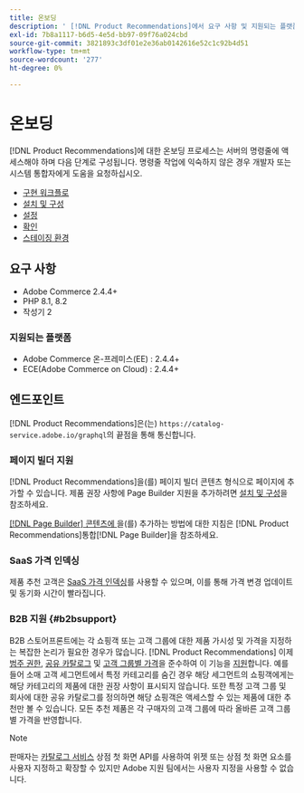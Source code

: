 ```yaml
---
title: 온보딩
description: ' [!DNL Product Recommendations]에서 요구 사항 및 지원되는 플랫폼에 대해 알아봅니다.'
exl-id: 7b8a1117-b6d5-4e5d-bb97-09f76a024cbd
source-git-commit: 3821893c3df01e2e36ab0142616e52c1c92b4d51
workflow-type: tm+mt
source-wordcount: '277'
ht-degree: 0%

---
```


# 온보딩

[!DNL Product Recommendations]에 대한 온보딩 프로세스는 서버의 명령줄에 액세스해야 하며 다음 단계로 구성됩니다. 명령줄 작업에 익숙하지 않은 경우 개발자 또는 시스템 통합자에게 도움을 요청하십시오.

- [구현 워크플로](implementation-workflow.md)
- [설치 및 구성](install-configure.md)
- [설정](settings.md)
- [확인](https://developer.adobe.com/commerce/services/shared-services/storefront-events/collector/verify/)
- [스테이징 환경](staging-environment.md)

## 요구 사항

- Adobe Commerce 2.4.4+
- PHP 8.1, 8.2
- 작성기 2

### 지원되는 플랫폼

- Adobe Commerce 온-프레미스(EE) : 2.4.4+
- ECE(Adobe Commerce on Cloud) : 2.4.4+

## 엔드포인트

[!DNL Product Recommendations]은(는) `https://catalog-service.adobe.io/graphql`의 끝점을 통해 통신합니다.

### 페이지 빌더 지원

[!DNL Product Recommendations]을(를) 페이지 빌더 콘텐츠 형식으로 페이지에 추가할 수 있습니다. 제품 권장 사항에 Page Builder 지원을 추가하려면 [설치 및 구성](install-configure.md)을 참조하세요.

[[!DNL Page Builder]  콘텐츠에 &#x200B;](page-builder.md)을(를) 추가하는 방법에 대한 지침은 [!DNL Product Recommendations]통합[!DNL Page Builder]을 참조하세요.

### SaaS 가격 인덱싱

제품 추천 고객은 [SaaS 가격 인덱싱](../price-index/price-indexing.md)를 사용할 수 있으며, 이를 통해 가격 변경 업데이트 및 동기화 시간이 빨라집니다.

### B2B 지원 {#b2bsupport}

B2B 스토어프론트에는 각 쇼핑객 또는 고객 그룹에 대한 제품 가시성 및 가격을 지정하는 복잡한 논리가 필요한 경우가 많습니다. [!DNL Product Recommendations] 이제 [범주 권한](release-notes.md), [공유 카탈로그](https://experienceleague.adobe.com/docs/commerce-admin/catalog/categories/category-permissions.html?lang=ko) 및 [고객 그룹별 가격](https://experienceleague.adobe.com/docs/commerce-admin/b2b/shared-catalogs/catalog-shared.html?lang=ko)을 준수하여 이 기능을 [지원](https://experienceleague.adobe.com/docs/commerce-admin/catalog/products/pricing/pricing-advanced.html?lang=ko)합니다. 예를 들어 소매 고객 세그먼트에서 특정 카테고리를 숨긴 경우 해당 세그먼트의 쇼핑객에게는 해당 카테고리의 제품에 대한 권장 사항이 표시되지 않습니다. 또한 특정 고객 그룹 및 회사에 대한 공유 카탈로그를 정의하면 해당 쇼핑객은 액세스할 수 있는 제품에 대한 추천만 볼 수 있습니다. 모든 추천 제품은 각 구매자의 고객 그룹에 따라 올바른 고객 그룹별 가격을 반영합니다.

>[!NOTE]
>
>판매자는 [카탈로그 서비스](../catalog-service/overview.md) 상점 첫 화면 API를 사용하여 위젯 또는 상점 첫 화면 요소를 사용자 지정하고 확장할 수 있지만 Adobe 지원 팀에서는 사용자 지정을 사용할 수 없습니다.
